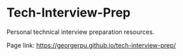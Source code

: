 # Tech-Interview-Prep

Personal technical interview preparation resources.

Page link: https://georgerpu.github.io/tech-interview-prep/
